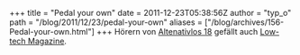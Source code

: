 +++
title = "Pedal your own"
date = 2011-12-23T05:38:56Z
author = "typ_o"
path = "/blog/2011/12/23/pedal-your-own"
aliases = ["/blog/archives/156-Pedal-your-own.html"]
+++
Hörern von [Altenativlos 18](https://alternativlos.org/18/) gefällt auch
[Low-tech Magazine](https://www.lowtechmagazine.com/).
